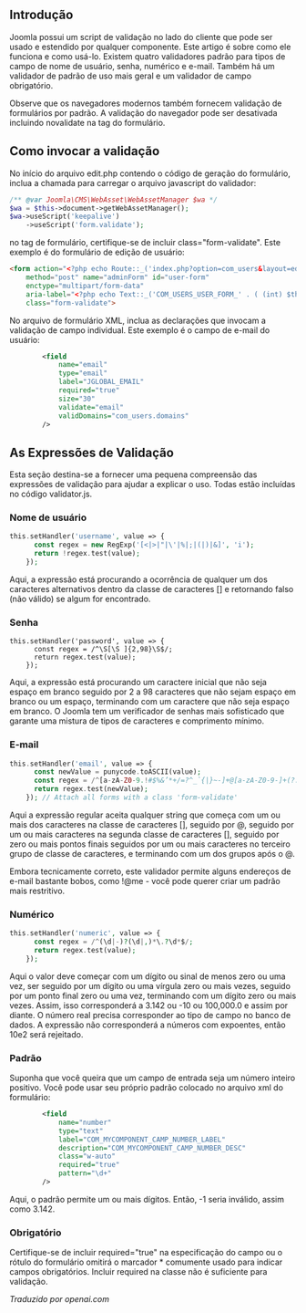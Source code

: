 <!-- Filename: J4.x:Joomla_4_Tips_and_Tricks:_Form_Validation_Basics / Display title: Validação de Formulário -->

## Introdução

Joomla possui um script de validação no lado do cliente que pode ser usado e estendido por qualquer componente. Este artigo é sobre como ele funciona e como usá-lo. Existem quatro validadores padrão para tipos de campo de nome de usuário, senha, numérico e e-mail. Também há um validador de padrão de uso mais geral e um validador de campo obrigatório.

Observe que os navegadores modernos também fornecem validação de formulários por padrão. A validação do navegador pode ser desativada incluindo novalidate na tag do formulário.

## Como invocar a validação

No início do arquivo edit.php contendo o código de geração do formulário, inclua a chamada para carregar o arquivo javascript do validador:

```php
/** @var Joomla\CMS\WebAsset\WebAssetManager $wa */
$wa = $this->document->getWebAssetManager();
$wa->useScript('keepalive')
    ->useScript('form.validate');
```

no tag de formulário, certifique-se de incluir class="form-validate". Este exemplo é do formulário de edição de usuário:

```html
<form action="<?php echo Route::_('index.php?option=com_users&layout=edit&id=' . (int) $this->item->id); ?>"
    method="post" name="adminForm" id="user-form"
    enctype="multipart/form-data"
    aria-label="<?php echo Text::_('COM_USERS_USER_FORM_' . ( (int) $this->item->id === 0 ? 'NEW' : 'EDIT'), true); ?>"
    class="form-validate">
```

No arquivo de formulário XML, inclua as declarações que invocam a validação de campo individual. Este exemplo é o campo de e-mail do usuário:

```xml
        <field
            name="email"
            type="email"
            label="JGLOBAL_EMAIL"
            required="true"
            size="30"
            validate="email"
            validDomains="com_users.domains"
        />
```

## As Expressões de Validação

Esta seção destina-se a fornecer uma pequena compreensão das expressões de validação para ajudar a explicar o uso. Todas estão incluídas no código validator.js.

### Nome de usuário

```php
this.setHandler('username', value => {
      const regex = new RegExp('[<|>|"|\'|%|;|(|)|&]', 'i');
      return !regex.test(value);
    });
```

Aqui, a expressão está procurando a ocorrência de qualquer um dos caracteres alternativos dentro da classe de caracteres [] e retornando falso (não válido) se algum for encontrado.

### Senha

```pnp
this.setHandler('password', value => {
      const regex = /^\S[\S ]{2,98}\S$/;
      return regex.test(value);
    });
```

Aqui, a expressão está procurando um caractere inicial que não seja espaço em branco seguido por 2 a 98 caracteres que não sejam espaço em branco ou um espaço, terminando com um caractere que não seja espaço em branco. O Joomla tem um verificador de senhas mais sofisticado que garante uma mistura de tipos de caracteres e comprimento mínimo.

### E-mail

```php
this.setHandler('email', value => {
      const newValue = punycode.toASCII(value);
      const regex = /^[a-zA-Z0-9.!#$%&’*+/=?^_`{|}~-]+@[a-zA-Z0-9-]+(?:\.[a-zA-Z0-9-]+)*$/;
      return regex.test(newValue);
    }); // Attach all forms with a class 'form-validate'
```

Aqui a expressão regular aceita qualquer string que começa com um ou mais dos caracteres na classe de caracteres [], seguido por @, seguido por um ou mais caracteres na segunda classe de caracteres [], seguido por zero ou mais pontos finais seguidos por um ou mais caracteres no terceiro grupo de classe de caracteres, e terminando com um dos grupos após o @.

Embora tecnicamente correto, este validador permite alguns endereços de e-mail bastante bobos, como !@me - você pode querer criar um padrão mais restritivo.

### Numérico

```php
this.setHandler('numeric', value => {
      const regex = /^(\d|-)?(\d|,)*\.?\d*$/;
      return regex.test(value);
    });
```

Aqui o valor deve começar com um dígito ou sinal de menos zero ou uma vez, ser seguido por um dígito ou uma vírgula zero ou mais vezes, seguido por um ponto final zero ou uma vez, terminando com um dígito zero ou mais vezes. Assim, isso corresponderá a 3.142 ou -10 ou 100,000.0 e assim por diante. O número real precisa corresponder ao tipo de campo no banco de dados. A expressão não corresponderá a números com expoentes, então 10e2 será rejeitado.

### Padrão

Suponha que você queira que um campo de entrada seja um número inteiro positivo. Você pode usar seu próprio padrão colocado no arquivo xml do formulário:

```xml
        <field
            name="number"
            type="text"
            label="COM_MYCOMPONENT_CAMP_NUMBER_LABEL"
            description="COM_MYCOMPONENT_CAMP_NUMBER_DESC"
            class="w-auto"
            required="true"
            pattern="\d+"
        />
```

Aqui, o padrão permite um ou mais dígitos. Então, -1 seria inválido, assim como 3.142.

### Obrigatório

Certifique-se de incluir required="true" na especificação do campo ou o rótulo do formulário omitirá o marcador * comumente usado para indicar campos obrigatórios. Incluir required na classe não é suficiente para validação.

*Traduzido por openai.com*

